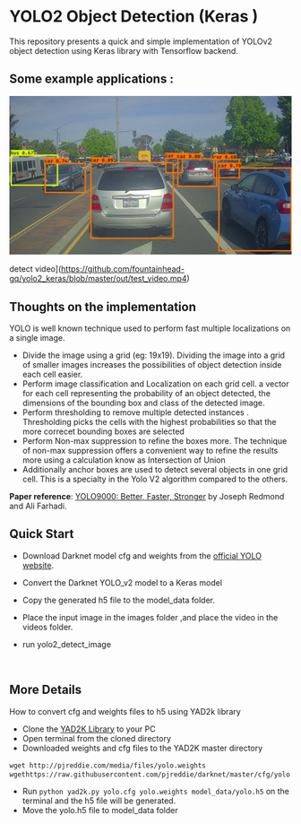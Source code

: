 # YOLO2 Object Detection (Keras )

This repository presents a quick and simple implementation of YOLOv2 object detection using Keras library with Tensorflow backend.


## Some example applications :

![cover01](out/test.jpg)

detect video](https://github.com/fountainhead-gq/yolo2_keras/blob/master/out/test_video.mp4)



## Thoughts on the implementation

YOLO is well known technique used to perform fast multiple localizations on a single image.  

- Divide the image using a grid (eg: 19x19).
   Dividing the image into a grid of smaller images increases the possibilities of object detection inside each cell easier.
- Perform image classification and Localization on each grid cell.
   a vector for each cell representing the probability of an object detected, the dimensions of the bounding box and class of the detected image.
- Perform thresholding to remove multiple detected instances .
  Thresholding picks the cells with the highest probabilities so that the more correcet bounding boxes are selected
- Perform Non-max suppression to refine the boxes more.
  The technique of non-max suppression offers a convenient way to refine the results more using a calculation know as Intersection of Union
- Additionally anchor boxes are used to detect several objects in one grid cell.
  This is a specialty in the Yolo V2 algorithm compared to the others.

**Paper reference**: [YOLO9000: Better, Faster, Stronger](https://arxiv.org/abs/1612.08242) by Joseph Redmond and Ali Farhadi.



## Quick Start

- Download  Darknet model cfg and weights from the [official YOLO website](http://pjreddie.com/darknet/yolo/). 

- Convert the Darknet YOLO_v2 model to a Keras model

- Copy the generated h5 file to the model_data folder.

- Place the input image  in the images folder ,and place the video  in the videos folder.

- run  yolo2_detect_image

  ​



## More Details

How to convert cfg and weights files to h5 using YAD2k library 

- Clone the [YAD2K Library](https://github.com/allanzelener/YAD2K) to your PC
- Open terminal from the cloned directory
- Downloaded weights and cfg files to the YAD2K master directory
```
wget http://pjreddie.com/media/files/yolo.weights
wgethttps://raw.githubusercontent.com/pjreddie/darknet/master/cfg/yolo.cfg
```
- Run `python yad2k.py yolo.cfg yolo.weights model_data/yolo.h5` on the terminal and the h5 file will be generated.
- Move the  yolo.h5 file to model_data folder 
